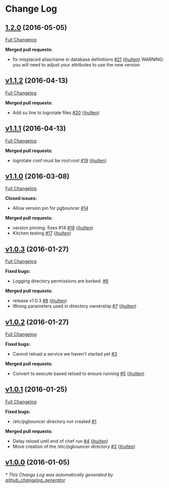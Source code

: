 # Change Log

## [1.2.0](https://github.com/jhulten/pg_bouncer-cookbook/tree/1.2.0) (2016-05-05)
[Full Changelog](https://github.com/jhulten/pg_bouncer-cookbook/compare/v1.1.2...1.2.0)

**Merged pull requests:**

- fix misplaced alias/name in database definitions [\#21](https://github.com/jhulten/pg_bouncer-cookbook/pull/21) ([jhulten](https://github.com/jhulten))
  WARNING: you will need to adjust your attributes to use the new version

## [v1.1.2](https://github.com/jhulten/pg_bouncer-cookbook/tree/v1.1.2) (2016-04-13)
[Full Changelog](https://github.com/jhulten/pg_bouncer-cookbook/compare/v1.1.1...v1.1.2)

**Merged pull requests:**

- Add su line to logrotate files [\#20](https://github.com/jhulten/pg_bouncer-cookbook/pull/20) ([jhulten](https://github.com/jhulten))

## [v1.1.1](https://github.com/jhulten/pg_bouncer-cookbook/tree/v1.1.1) (2016-04-13)
[Full Changelog](https://github.com/jhulten/pg_bouncer-cookbook/compare/v1.1.0...v1.1.1)

**Merged pull requests:**

- logrotate conf must be root:root [\#19](https://github.com/jhulten/pg_bouncer-cookbook/pull/19) ([jhulten](https://github.com/jhulten))

## [v1.1.0](https://github.com/jhulten/pg_bouncer-cookbook/tree/v1.1.0) (2016-03-08)
[Full Changelog](https://github.com/jhulten/pg_bouncer-cookbook/compare/v1.0.3...v1.1.0)

**Closed issues:**

- Allow version pin for pgbouncer [\#14](https://github.com/jhulten/pg_bouncer-cookbook/issues/14)

**Merged pull requests:**

- version pinning. fixes \#14 [\#18](https://github.com/jhulten/pg_bouncer-cookbook/pull/18) ([jhulten](https://github.com/jhulten))
- Kitchen testing [\#17](https://github.com/jhulten/pg_bouncer-cookbook/pull/17) ([jhulten](https://github.com/jhulten))

## [v1.0.3](https://github.com/jhulten/pg_bouncer-cookbook/tree/v1.0.3) (2016-01-27)
[Full Changelog](https://github.com/jhulten/pg_bouncer-cookbook/compare/v1.0.2...v1.0.3)

**Fixed bugs:**

- Logging directory permissions are borked. [\#6](https://github.com/jhulten/pg_bouncer-cookbook/issues/6)

**Merged pull requests:**

- release v1.0.3 [\#8](https://github.com/jhulten/pg_bouncer-cookbook/pull/8) ([jhulten](https://github.com/jhulten))
- Wrong parameters used in directory ownership [\#7](https://github.com/jhulten/pg_bouncer-cookbook/pull/7) ([jhulten](https://github.com/jhulten))

## [v1.0.2](https://github.com/jhulten/pg_bouncer-cookbook/tree/v1.0.2) (2016-01-27)
[Full Changelog](https://github.com/jhulten/pg_bouncer-cookbook/compare/v1.0.1...v1.0.2)

**Fixed bugs:**

- Cannot reload a service we haven't started yet [\#3](https://github.com/jhulten/pg_bouncer-cookbook/issues/3)

**Merged pull requests:**

- Convert to execute based reload to ensure running [\#5](https://github.com/jhulten/pg_bouncer-cookbook/pull/5) ([jhulten](https://github.com/jhulten))

## [v1.0.1](https://github.com/jhulten/pg_bouncer-cookbook/tree/v1.0.1) (2016-01-25)
[Full Changelog](https://github.com/jhulten/pg_bouncer-cookbook/compare/v1.0.0...v1.0.1)

**Fixed bugs:**

- /etc/pgbouncer directory not created [\#1](https://github.com/jhulten/pg_bouncer-cookbook/issues/1)

**Merged pull requests:**

- Delay reload until end of chef run [\#4](https://github.com/jhulten/pg_bouncer-cookbook/pull/4) ([jhulten](https://github.com/jhulten))
- Move creation of the /etc/pgbouncer directory [\#2](https://github.com/jhulten/pg_bouncer-cookbook/pull/2) ([jhulten](https://github.com/jhulten))

## [v1.0.0](https://github.com/jhulten/pg_bouncer-cookbook/tree/v1.0.0) (2016-01-05)


\* *This Change Log was automatically generated by [github_changelog_generator](https://github.com/skywinder/Github-Changelog-Generator)*
